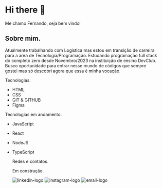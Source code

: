 <h1>Hi there 👋</h1>
Me chamo Fernando, seja bem vindo!

<h2>Sobre mim.</h2>

Atualmente trabalhando com Logistica mas estou em transição de carreira para a area de Tecnologia/Programação. 
Estudando programação full stack do completo zero desde Novembro/2023 na instituição de ensino DevClub.
Busco oportunidade para entrar nesse mundo de códigos que sempre gostei mas só descobri agora que essa é minha vocação.

Tecnologias.

- HTML
- CSS
- GIT & GITHUB
- Figma

Tecnologias em andamento.

- JavaScript
- React
- NodeJS
- TypeScript

  Redes e contatos.

  Em construção.

  <img src="https://img.shields.io/badge/LinkedIn-0077B5?style=for-the-badge&logo=linkedin&logoColor=white" alt="linkedin-logo">
  <img src="https://img.shields.io/badge/Instagram-E4405F?style=for-the-badge&logo=instagram&logoColor=white" alt="instagram-logo">
  <img src="https://img.shields.io/badge/Gmail-D14836?style=for-the-badge&logo=gmail&logoColor=white" alt="email-logo">
  




